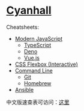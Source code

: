 # [Cyanhall](https://www.cyanhall.com/)

Cheatsheets:
* [Modern JavaScript](https://www.cyanhall.com/posts/notes/8.javascript-cheatsheet/)
  * [TypeScript](https://www.cyanhall.com/posts/notes/13.typescript-cheatsheet/)
  * [Deno](https://www.cyanhall.com/posts/notes/11.deno-cheatsheet/)
  * [Vue.js](https://www.cyanhall.com/posts/notes/9.vue-js-cheatsheet/)
* [CSS Flexbox (Interactive)](https://www.cyanhall.com/posts/notes/12.css-flexbox-cheatsheet/)
* [Command Line](https://www.cyanhall.com/posts/notes/1.shell-shortcut/)
  * [Git](https://www.cyanhall.com/posts/notes/4.git-shotcut/)
  * [Homebrew](https://www.cyanhall.com/posts/notes/7.homebrew-cheatsheet/)
* [Ansible](https://www.cyanhall.com/posts/notes/14.ansible-cheatsheet/)

中文版速查表可访问：[这里](https://www.cyanhall.com/cn/)
